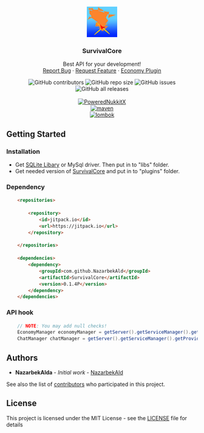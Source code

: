 


<!-- PROJECT LOGO -->
<br />
<div align="center">
  <a href="https://github.com/NazarbekAld/SurvivalCore">
    <img src="logo.png" alt="Logo" width="80" height="80">
  </a>

  <h3 align="center">SurvivalCore</h3>

  <p align="center">
    Best API for your development!
    <br />
    <a href="https://github.com/NazarbekAld/SurvivalCore/issues">Report Bug</a>
    ·
    <a href="https://github.com/NazarbekAld/SurvivalCore/issues">Request Feature</a>
    ·
    <a href="https://github.com/NazarbekAld/SurvivalEconomy">Economy Plugin</a>
  </p>
</div>

<div>

<div align="center">
  <img alt="GitHub contributors" src="https://img.shields.io/github/contributors/NazarbekAld/SurvivalCore?style=for-the-badge">
  <img alt="GitHub repo size" src="https://img.shields.io/github/repo-size/NazarbekAld/SurvivalCore?style=for-the-badge">
  <img alt="GitHub issues" src="https://img.shields.io/github/issues-raw/NazarbekAld/SurvivalCore?style=for-the-badge">
  <img alt="GitHub all releases" src="https://img.shields.io/github/downloads/NazarbekAld/SurvivalCore/total?style=for-the-badge">
</div>

<div align="center">
  <br />
  <a href="https://github.com/PowerNukkitX" target="_blank"> <img alt="PoweredNukkitX", src="https://img.shields.io/badge/PowerNukkitX-Fast open source server framework-lightgrey?style=for-the-badge"> <a/>
  <br />
  <a href="https://maven.apache.org/" target="_blank"><img alt="maven", src="https://img.shields.io/badge/Maven-Dependency manager-yellow?style=for-the-badge"> </a>
  <br />
  <a href="https://projectlombok.org/" target="_blank"> <img alt="lombok", src="https://img.shields.io/badge/Lombok-Generating getters, setters, etc.-red?style=for-the-badge"> <a/>
</div>



## Getting Started


### Installation

* Get [SQLite Libary](https://github.com/xerial/sqlite-jdbc) or MySql driver. Then put in to "libs" folder.
* Get needed version of [SurvivalCore](https://github.com/NazarbekAld/SurvivalCore/releases) and put in to "plugins" folder.


### Dependency

```html
    <repositories>

        <repository>
            <id>jitpack.io</id>
            <url>https://jitpack.io</url>
        </repository>

    </repositories>

    <dependencies>
        <dependency>
            <groupId>com.github.NazarbekAld</groupId>
            <artifactId>SurvivalCore</artifactId>
            <version>0.1.4P</version>
        </dependency>
    </dependencies>
```

### API hook
```java
    // NOTE: You may add null checks!
    EconomyManager economyManager = getServer().getServiceManager().getProvider(EconomyManager.class).getProvider(); // Getting economy manager
    ChatManager chatManager = getServer().getServiceManager().getProvider(ChatManager.class).getProvider(); // Getting chat manager
```
    
    
## Authors

* **NazarbekAlda** - *Initial work* - [NazarbekAld](https://github.com/NazarbekAld)

See also the list of [contributors](https://github.com/NazarbekAld/SurvivalCore/contributors) who participated in this project.

## License

This project is licensed under the MIT License - see the [LICENSE](LICENSE) file for details

